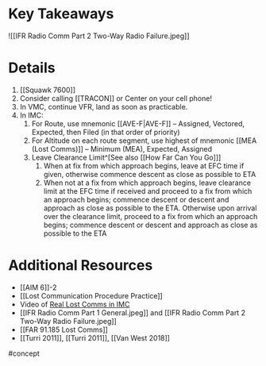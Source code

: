 # Key Takeaways
![[IFR Radio Comm Part 2 Two-Way Radio Failure.jpeg]]

# Details
1. [[Squawk 7600]] 
2. Consider calling [[TRACON]] or Center on your cell phone!
3. In VMC, continue VFR, land as soon as practicable. 
4. In IMC: 
	1. For Route, use mnemonic [[AVE-F|AVE-F]] – Assigned, Vectored, Expected, then Filed (in that order of priority) 
	2. For Altitude on each route segment, use highest of mnemonic [[MEA (Lost Comms)]] – Minimum (MEA), Expected, Assigned 
	3. Leave Clearance Limit^[See also [[How Far Can You Go]]]
		1. When at fix from which approach begins, leave at EFC time if given, otherwise commence descent as close as possible to ETA
		2. When not at a fix from which approach begins, leave clearance limit at the EFC time if received and proceed to a fix from which an approach begins; commence descent or descent and approach as close as possible to the ETA. Otherwise upon arrival over the clearance limit, proceed to a fix from which an approach begins; commence descent or descent and approach as close as possible to the ETA

# Additional Resources
- [[AIM 6]]-2
- [[Lost Communication Procedure Practice]]
- Video of [Real Lost Comms in IMC](https://pilotworkshop.com/lost-comm-imc-video/)
- [[IFR Radio Comm Part 1 General.jpeg]] and [[IFR Radio Comm Part 2 Two-Way Radio Failure.jpeg]]
- [[FAR 91.185 Lost Comms]]
- [[Turri 2011]], [[Turri 2011]], [[Van West 2018]]

#concept
